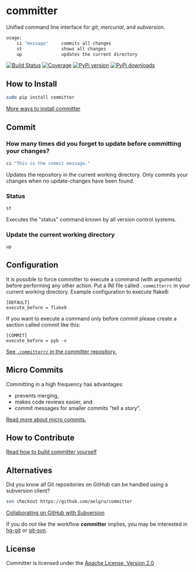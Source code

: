 # committer

Unified command line interface for *git*, *mercurial*, and *subversion*.

```bash
usage:
    ci "message"     commits all changes
    st               shows all changes
    up               updates the current directory
```

[![Build Status](https://secure.travis-ci.org/aelgru/committer.png?branch=master)](http://travis-ci.org/aelgru/committer)
[![Coverage](https://coveralls.io/repos/aelgru/committer/badge.png?branch=master)](https://coveralls.io/r/aelgru/committer)
[![PyPi version](https://pypip.in/v/committer/badge.png)](https://crate.io/packages/committer/)
[![PyPi downloads](https://pypip.in/d/committer/badge.png)](https://crate.io/packages/committer/) 

## How to Install

```bash
sudo pip install committer
```

[More ways to install committer](https://github.com/aelgru/committer/blob/master/INSTALL.md)

## Commit

### How many times did you forget to update before committing your changes?

```bash
ci "This is the commit message."
```

Updates the repository in the current working directory.
Only commits your changes when no update-changes have been found.

### Status

```bash
st
```

Executes the "status" command known by all version control systems.


### Update the current working directory

```bash
up
```
## Configuration

It is possible to force committer to execute a command (with arguments)
before performing any other action. Put a INI file called `.committerrc` in your current
working directory. Example configuration to execute flake8:

```
[DEFAULT]
execute_before = flake8
```

If you want to execute a command only before commit please create a section called commit like this:
```
[COMMIT]
execute_before = pyb -v
```

[See `.committerrc` in the committer repository.](https://github.com/aelgru/committer/blob/master/.committerrc)

## Micro Commits

Committing in a high frequency has advantages:
* prevents merging,
* makes code reviews easier, and
* commit messages for smaller commits "tell a story".

[Read more about micro commits.](http://lucasr.org/2011/01/29/micro-commits/)

## How to Contribute

[Read how to build committer yourself](https://github.com/aelgru/committer/blob/master/HOWTO.md)

## Alternatives

Did you know all Git repositories on GitHub can be handled using a subversion client?

```bash
svn checkout https://github.com/aelgru/committer
```

[Collaborating on GitHub with Subversion](https://github.com/blog/1178-collaborating-on-github-with-subversion)

If you do *not* like the workflow **committer** implies, you may be interested in 
[hg-git](http://hg-git.github.com/) or
[git-svn](http://www.kernel.org/pub/software/scm/git/docs/git-svn.html).

## License

Committer is licensed under the [Apache License, Version 2.0](https://github.com/aelgru/committer/blob/master/LICENSE)
